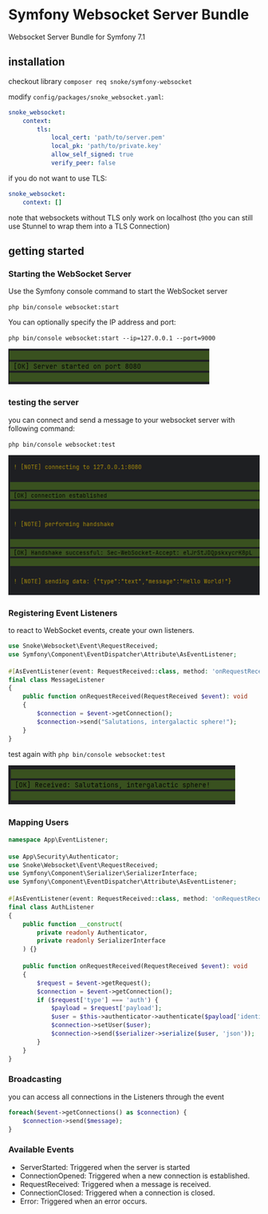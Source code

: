 # Symfony Websocket Server Bundle
Websocket Server Bundle for Symfony 7.1

## installation

checkout library
`composer req snoke/symfony-websocket`

modify `config/packages/snoke_websocket.yaml`:
````yml
snoke_websocket:
    context:
        tls:
            local_cert: 'path/to/server.pem'
            local_pk: 'path/to/private.key'
            allow_self_signed: true
            verify_peer: false
````

if you do not want to use TLS:
````yml
snoke_websocket:
    context: []
````
note that websockets without TLS only work on localhost (tho you can still use Stunnel to wrap them into a TLS Connection)

## getting started
### Starting the WebSocket Server

Use the Symfony console command to start the WebSocket server

`php bin/console websocket:start`

You can optionally specify the IP address and port:

`php bin/console websocket:start --ip=127.0.0.1 --port=9000`

![](./Docs/Images/serverstart.png)

### testing the server

you can connect and send a message to your websocket server with following command:

`php bin/console websocket:test`

![](./Docs/Images/servertest.png)

### Registering Event Listeners

to react to WebSocket events, create your own listeners.

```php
use Snoke\Websocket\Event\RequestReceived;
use Symfony\Component\EventDispatcher\Attribute\AsEventListener;

#[AsEventListener(event: RequestReceived::class, method: 'onRequestReceived')]
final class MessageListener
{
    public function onRequestReceived(RequestReceived $event): void
    {
        $connection = $event->getConnection();
        $connection->send("Salutations, intergalactic sphere!");
    }
}
```
test again with `php bin/console websocket:test`

![](./Docs/Images/listenertest.png)


### Mapping Users

```php
namespace App\EventListener;

use App\Security\Authenticator;
use Snoke\Websocket\Event\RequestReceived;
use Symfony\Component\Serializer\SerializerInterface;
use Symfony\Component\EventDispatcher\Attribute\AsEventListener;

#[AsEventListener(event: RequestReceived::class, method: 'onRequestReceived')]
final class AuthListener
{
    public function __construct(
        private readonly Authenticator,
        private readonly SerializerInterface
    ) {}
    
    public function onRequestReceived(RequestReceived $event): void
    {
        $request = $event->getRequest();
        $connection = $event->getConnection();
        if ($request['type'] === 'auth') {
            $payload = $request['payload'];
            $user = $this->authenticator->authenticate($payload['identifier'],$payload['password']);
            $connection->setUser($user);
            $connection->send($serializer->serialize($user, 'json'));
        }
    }
}
```

### Broadcasting
you can access all connections in the Listeners through the event
```php
foreach($event->getConnections() as $connection) {
    $connection->send($message);
}
```

### Available Events
- ServerStarted: Triggered when the server is started
- ConnectionOpened: Triggered when a new connection is established.
- RequestReceived: Triggered when a message is received.
- ConnectionClosed: Triggered when a connection is closed.
- Error: Triggered when an error occurs.
